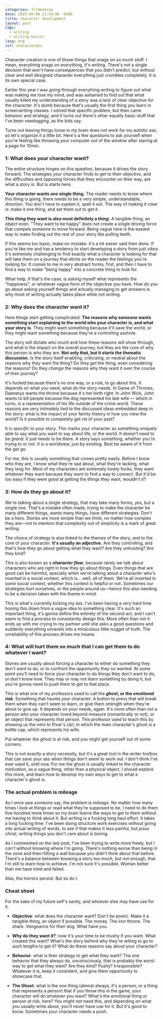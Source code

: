 ```yaml
---
categories: filmmaking
date: 2025-09-08 11:54:00 -0300
title: character development
layout: post
tags:
  - writing
  - writing-basics
lang: eng
ref: characterdev
---
```

Character creation is one of those things that snags on so much stuff. I mean, everything snags on everything, it's writing. There's not a single decision that won't have consequences that you didn't predict, but without clear and well designed character everything just crumbles completely. It is its own special case.

Earlier this year I was going through everything writing to figure out what was making me lose my mind, and was ashamed to find out that what usually killed my understanding of a story was a lack of clear objective for the character. It's dumb because that's usually the first thing you learn in screenwriting classes. I solved that specific problem, but then came behavior and strategy, and it turns out there's other equally basic stuff that I've been *rawdogging*, as the kids say.

Turns out leaving things loose in my brain does *not* work for my autistic ass, so let's organize it a little bit. Here's a few questions to ask yourself when you're feeling like throwing your computer out of the window after staring at a page for 10min.

### 1: What does your character want?

The entire structure hinges on this question, because it drives the story forward. The strategies your character finds to get to their objective, and the difficulties and opposing forces that they encounter on their way, are what a story *is*. But is starts here.

**Your character wants *one* single thing.** The reader needs to know where this thing is going, there needs to be a very simple, understandable, direction. You don't have to *explain* it, spell it out. The way of making it clear is: make it *one* thing, and set them out to get it.

**This *thing* they want is also most definitely a *thing*.** A tangible thing, an object even. "They want to be happy" does not create a single driving force that compels someone to move forward. Being vague here is the easiest way to make finding out the rest of your story like pulling teeth.

If this seems too basic, make no mistake: it's a lot easier said then done. If you're like me and has a tendency to start developing a story from just *vibes* it's extremely challenging to find exactly what a character is looking for that will take them on a journey that elicits on the reader the feelings you're looking for. It comes to me in very abstract forms, first, and then I have to find a way to make "being happy" into a concrete thing to look for.

What help, if that's the case, is asking myself what represents the "happiness", or whatever vague form of the objective you have. How do you go about asking yourself things and actually managing to get answers is why most of writing actually takes place while not writing.

### 2: Why does the character want it?

Here things start getting complicated. **The reasons why someone wants something start explaining to the world who your character is, and what your story is**. They might want something because it'll save the world, or they might want something because they're a controlling asshole.

The story will dictate who much and how these reasons will show through, and what is the impact on the overall journey, but they are the core of why this person is who they are. **Not only that, but it starts the thematic discussion.** Is the story itself enabling, criticizing, or neutral about the reasons why they want the thing? Do they *get* the thing, even considering the reasons? Do they *change* the reasons why they want it over the course of their journey? 

It's fucked because there's no one way, or a rule, to go about this. It depends on what you need, what do the story needs. In Game of Thrones, Daenerys wants the throne because it's her birth right. In John Wick, John wants to kill people because the dog represented his late wife — which in turns, is a representation of his life outside of the crime world. These reasons are very intimately tied to the discussed ideas embedded deep in the story: what is the impact of your family history in how you view the world? Is it possible to completely get rid of your past?

It is *specific* to your story. This marks your character as something uniquely able to say what you want to say about life, or the world. It doesn't need to be *grand*. It just needs to be there. A story says something, whether you're trying to or not. It is a worldview, just by existing. Best be aware of it from the get go.

For me, this is usually something that comes pretty easily. Before I know who they are, I know what they're sad about, what they're lacking, what they long for. Most of my characters are extremely lonely fucks, they want whatever they want because they want to find a way to connect. But it'd be too easy if they were good at getting the things they want, wouldn't it?

### 3: How do they go about it?

We're talking about a single strategy, that may take many forms, yes, but a single one. That's a mistake often made, trying to make the character be many different things, wants many things, have different strategies. Don't be a hero. Stories are more simple than we think, no matter how complex they are—not to mention that complexity out of simplicity is a mark of great writing.

The choice of strategy is also linked to the themes of the story, and to the core of your character. **It's usually an adjective.** Are they controlling, and that's how they go about getting what they want? Are they untrusting? Are they kind?

This is also known as a ***character flaw***, because rarely we talk about characters who are *right* in how they go about things. Even things that are good can be harmful, specially when we're talking about a character who's inserted in a social context, which is... well, all of them. We're all inserted in *some* social context, whether this context is helpful or not. Sometimes our strategies hurt ourselves, or the people around us—hence this also needing to be a decision taken with the theme in mind.

This is what's currently kicking my ass. I've been having a *very* hard time honing this down from a vague idea to something clear. It's such an important thing, it's gonna define the entirety of the second act, and I can't seem to find a process to consistently design this. More often than not it ends up with me crying to my partner until she asks a good questions and suddenly everything unravels into a miraculous little nugget of truth. The unreliability of this process drives me insane.

### 4: What will hurt them so much that I can get them to do whatever I want?

Stories are usually about forcing a character to either do something they don't want to do, or to confront the opportunity they so wanted.  At some point you'll need to force your character to do things they don't want to do, or don't know how. They may or may not learn something by doing it, but you're gonna need to push them to get to that place.

This is what one of my professors used to call the ***ghost*, or the *emotional risk***. Something that haunts your character. A button to press that will break them when they can't seem to learn, or give them strength when they're about to give up. It depends on your needs, again. It's more often than not a person who your character loved beyond measure (romantically or not), or an object that represents that person. This professor used to teach this by showing us the intro to Pixar's *Up!*, in which the main character's ghost is a bottle cap, which represents his wife.

Put whatever the ghost is at risk, and you might get yourself out of some corners.

This is not exactly a story necessity, but it's a great tool in the writer toolbox that can save your ass when things don't seem to work out. I don't think I've ever used it, until now. For me the ghost is usually linked to the character motivation, as a vague thing, other than a physical object. I should explore this more, and learn how to develop my own ways to get to what a character's ghost is.

### The actual problem is mileage

As I once saw someone say, the problem is *mileage*. No matter how many times I look at things or read what they're supposed to be, I need to do them five hundred more times so my brain learns the ways to get to them without me having to *think* about it. But writing is a fucking long haul effort. It takes a long fucking time. I've been doing structure work exercises without going into actual writing of words, to see if that makes it less painful, but *jesus christ*, writing things you don't care about is boring.

As I commented on the last post, I've been trying to write more freely, but I *can't* without knowing where I'm going. There's nothing worse than being in the zone and then hitting a wall because you didn't think about that before. There's a balance between knowing a story too much, but not enough, that I'm still to learn how to achieve. I'm not sure it's possible. Woman better than me have tried and failed.

Alas, the horrors persist. But so do I.

### Cheat sheet

For the sake of my future self's sanity, and whoever else may have use for it.

- **Objective**: what does the character want? Don't be poetic. Make it a tangible thing, an object if possible. The money. The iron throne. The shark. Vengeance for their dog. What have you.

- **Why do they want it?**: now it's your time to be mushy if you want. What created this want? What's the story behind why they're willing to go to such lengths to get it? What do these reasons say about your character?

- **Behavior**: what is their strategy to get what they want? The one behavior that they always do, unconsciously, that is probably the worst way to get what they want? Are they kind? Pushy? Irresponsible? Whatever it is, keep it consistent, and give them opportunity to showcase that.

- **The Ghost**: what is the one thing (almost always, it's a person, or a thing that represents a person) that if you throw this in the game, your character will do whatever you want? What's the emotional thing or person at risk, here? You might not need this, and depending on what you usually write about, you'll never have use for it. But it's good to know. Sometimes your character needs a push.